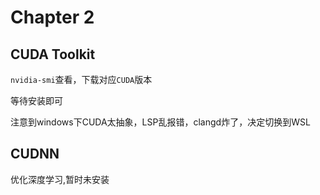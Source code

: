 # Chapter 2

## CUDA Toolkit

`nvidia-smi`查看，下载对应`CUDA`版本

等待安装即可

注意到windows下CUDA太抽象，LSP乱报错，clangd炸了，决定切换到WSL

## CUDNN

优化深度学习,暂时未安装

